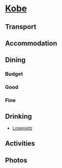 # [Kobe](http://en.wikipedia.org/wiki/Kobe)

## Transport

## Accommodation

## Dining

### Budget

### Good

### Fine

## Drinking

* [Logensitz](http://www.bar-kansai.net/shop_bar.php?data=1)

## Activities

## Photos
